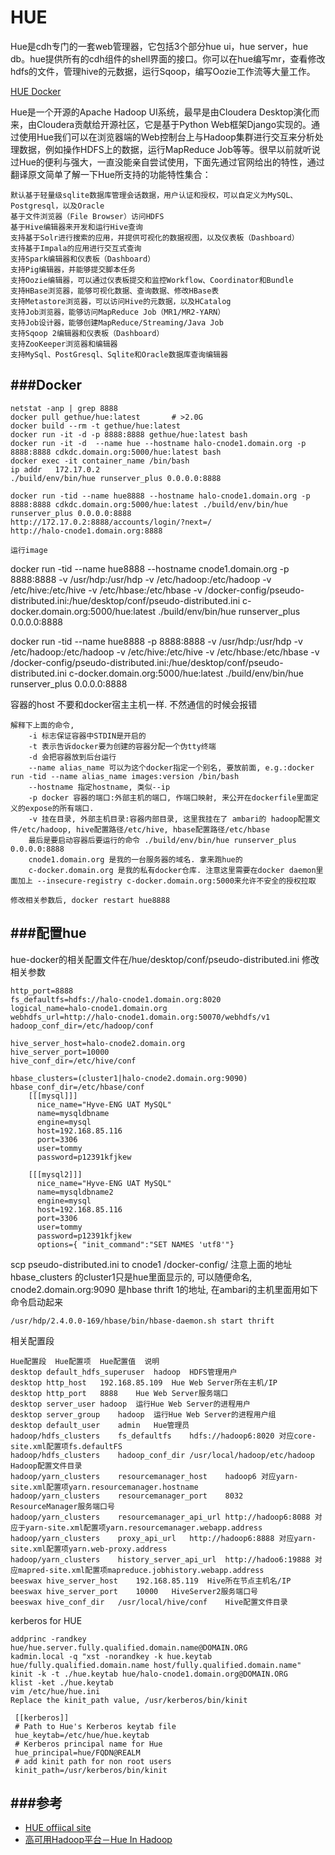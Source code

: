 HUE
=========
Hue是cdh专门的一套web管理器，它包括3个部分hue ui，hue server，hue db。hue提供所有的cdh组件的shell界面的接口。你可以在hue编写mr，查看修改hdfs的文件，管理hive的元数据，运行Sqoop，编写Oozie工作流等大量工作。

[HUE Docker](http://gethue.com/getting-started-with-hue-in-2-minutes-with-docker/)

Hue是一个开源的Apache Hadoop UI系统，最早是由Cloudera Desktop演化而来，由Cloudera贡献给开源社区，它是基于Python Web框架Django实现的。通过使用Hue我们可以在浏览器端的Web控制台上与Hadoop集群进行交互来分析处理数据，例如操作HDFS上的数据，运行MapReduce Job等等。很早以前就听说过Hue的便利与强大，一直没能亲自尝试使用，下面先通过官网给出的特性，通过翻译原文简单了解一下Hue所支持的功能特性集合：

```
默认基于轻量级sqlite数据库管理会话数据，用户认证和授权，可以自定义为MySQL、Postgresql，以及Oracle
基于文件浏览器（File Browser）访问HDFS
基于Hive编辑器来开发和运行Hive查询
支持基于Solr进行搜索的应用，并提供可视化的数据视图，以及仪表板（Dashboard）
支持基于Impala的应用进行交互式查询
支持Spark编辑器和仪表板（Dashboard）
支持Pig编辑器，并能够提交脚本任务
支持Oozie编辑器，可以通过仪表板提交和监控Workflow、Coordinator和Bundle
支持HBase浏览器，能够可视化数据、查询数据、修改HBase表
支持Metastore浏览器，可以访问Hive的元数据，以及HCatalog
支持Job浏览器，能够访问MapReduce Job（MR1/MR2-YARN）
支持Job设计器，能够创建MapReduce/Streaming/Java Job
支持Sqoop 2编辑器和仪表板（Dashboard）
支持ZooKeeper浏览器和编辑器
支持MySql、PostGresql、Sqlite和Oracle数据库查询编辑器
```

###Docker
----------
```
netstat -anp | grep 8888
docker pull gethue/hue:latest       # >2.0G
docker build --rm -t gethue/hue:latest
docker run -it -d -p 8888:8888 gethue/hue:latest bash
docker run -it -d  --name hue --hostname halo-cnode1.domain.org -p 8888:8888 cdkdc.domain.org:5000/hue:latest bash 
docker exec -it container_name /bin/bash
ip addr   172.17.0.2
./build/env/bin/hue runserver_plus 0.0.0.0:8888

docker run -tid --name hue8888 --hostname halo-cnode1.domain.org -p 8888:8888 cdkdc.domain.org:5000/hue:latest ./build/env/bin/hue runserver_plus 0.0.0.0:8888
http://172.17.0.2:8888/accounts/login/?next=/
http://halo-cnode1.domain.org:8888

运行image
```
docker run -tid --name hue8888 --hostname cnode1.domain.org -p 8888:8888 -v /usr/hdp:/usr/hdp -v /etc/hadoop:/etc/hadoop -v /etc/hive:/etc/hive -v /etc/hbase:/etc/hbase -v /docker-config/pseudo-distributed.ini:/hue/desktop/conf/pseudo-distributed.ini  c-docker.domain.org:5000/hue:latest ./build/env/bin/hue runserver_plus 0.0.0.0:8888

docker run -tid --name hue8888 -p 8888:8888 -v /usr/hdp:/usr/hdp -v /etc/hadoop:/etc/hadoop -v /etc/hive:/etc/hive -v /etc/hbase:/etc/hbase -v /docker-config/pseudo-distributed.ini:/hue/desktop/conf/pseudo-distributed.ini  c-docker.domain.org:5000/hue:latest ./build/env/bin/hue runserver_plus 0.0.0.0:8888

容器的host 不要和docker宿主主机一样. 不然通信的时候会报错
```
解释下上面的命令,
    -i 标志保证容器中STDIN是开启的
    -t 表示告诉docker要为创建的容器分配一个伪tty终端
    -d 会把容器放到后台运行
    --name alias_name 可以为这个docker指定一个别名, 要放前面, e.g.:docker run -tid --name alias_name images:version /bin/bash
    --hostname 指定hostname, 类似--ip
    -p docker 容器的端口:外部主机的端口, 作端口映射, 来公开在dockerfile里面定义的expose的所有端口.
    -v 挂在目录, 外部主机目录:容器内部目录, 这里我挂在了 ambari的 hadoop配置文件/etc/hadoop, hive配置路径/etc/hive, hbase配置路径/etc/hbase
    最后是要启动容器后要运行的命令 ./build/env/bin/hue runserver_plus 0.0.0.0:8888
    cnode1.domain.org 是我的一台服务器的域名. 拿来跑hue的
    c-docker.domain.org 是我的私有docker仓库. 注意这里需要在docker daemon里面加上 --insecure-registry c-docker.domain.org:5000来允许不安全的授权拉取

修改相关参数后, docker restart hue8888 
```

###配置hue
-----------
hue-docker的相关配置文件在/hue/desktop/conf/pseudo-distributed.ini
修改相关参数
```
http_port=8888
fs_defaultfs=hdfs://halo-cnode1.domain.org:8020
logical_name=halo-cnode1.domain.org
webhdfs_url=http://halo-cnode1.domain.org:50070/webhdfs/v1
hadoop_conf_dir=/etc/hadoop/conf

hive_server_host=halo-cnode2.domain.org
hive_server_port=10000
hive_conf_dir=/etc/hive/conf

hbase_clusters=(cluster1|halo-cnode2.domain.org:9090)
hbase_conf_dir=/etc/hbase/conf
    [[[mysql]]]
      nice_name="Hyve-ENG UAT MySQL"
      name=mysqldbname
      engine=mysql
      host=192.168.85.116
      port=3306
      user=tommy
      password=p12391kfjkew

    [[[mysql2]]]
      nice_name="Hyve-ENG UAT MySQL"
      name=mysqldbname2
      engine=mysql
      host=192.168.85.116
      port=3306
      user=tommy
      password=p12391kfjkew
      options={ "init_command":"SET NAMES 'utf8'"}

```

scp pseudo-distributed.ini to cnode1 /docker-config/
注意上面的地址 hbase_clusters 的cluster1只是hue里面显示的, 可以随便命名, cnode2.domain.org:9090 是hbase thrift 1的地址, 在ambari的主机里面用如下命令启动起来
```
/usr/hdp/2.4.0.0-169/hbase/bin/hbase-daemon.sh start thrift
```

相关配置段
```
Hue配置段	Hue配置项	Hue配置值	说明
desktop	default_hdfs_superuser	hadoop	HDFS管理用户
desktop	http_host	192.168.85.109	Hue Web Server所在主机/IP
desktop	http_port	8888	Hue Web Server服务端口
desktop	server_user	hadoop	运行Hue Web Server的进程用户
desktop	server_group	hadoop	运行Hue Web Server的进程用户组
desktop	default_user	admin	Hue管理员
hadoop/hdfs_clusters	fs_defaultfs	hdfs://hadoop6:8020	对应core-site.xml配置项fs.defaultFS
hadoop/hdfs_clusters	hadoop_conf_dir	/usr/local/hadoop/etc/hadoop	Hadoop配置文件目录
hadoop/yarn_clusters	resourcemanager_host	hadoop6	对应yarn-site.xml配置项yarn.resourcemanager.hostname
hadoop/yarn_clusters	resourcemanager_port	8032	ResourceManager服务端口号
hadoop/yarn_clusters	resourcemanager_api_url	http://hadoop6:8088	对应于yarn-site.xml配置项yarn.resourcemanager.webapp.address
hadoop/yarn_clusters	proxy_api_url	http://hadoop6:8888	对应yarn-site.xml配置项yarn.web-proxy.address
hadoop/yarn_clusters	history_server_api_url	http://hadoo6:19888	对应mapred-site.xml配置项mapreduce.jobhistory.webapp.address
beeswax	hive_server_host	192.168.85.119	Hive所在节点主机名/IP
beeswax	hive_server_port	10000	HiveServer2服务端口号
beeswax	hive_conf_dir	/usr/local/hive/conf	Hive配置文件目录
```
kerberos for HUE
```
addprinc -randkey hue/hue.server.fully.qualified.domain.name@DOMAIN.ORG
kadmin.local -q "xst -norandkey -k hue.keytab hue/fully.qualified.domain.name host/fully.qualified.domain.name"
kinit -k -t ./hue.keytab hue/halo-cnode1.domain.org@DOMAIN.ORG
klist -ket ./hue.keytab
vim /etc/hue/hue.ini
Replace the kinit_path value, /usr/kerberos/bin/kinit

 [[kerberos]]
 # Path to Hue's Kerberos keytab file
 hue_keytab=/etc/hue/hue.keytab
 # Kerberos principal name for Hue
 hue_principal=hue/FQDN@REALM
 # add kinit path for non root users
 kinit_path=/usr/kerberos/bin/kinit
```

###参考
-----------
* [HUE offiical site](http://gethue.com/getting-started-with-hue-in-2-minutes-with-docker/)
* [高可用Hadoop平台－Hue In Hadoop](http://www.cnblogs.com/smartloli/p/4527168.html)
